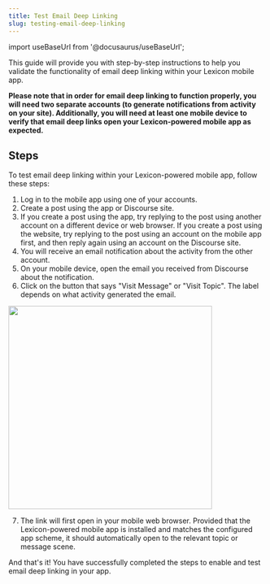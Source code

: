 ```yaml
---
title: Test Email Deep Linking
slug: testing-email-deep-linking
---
```


import useBaseUrl from '@docusaurus/useBaseUrl';

This guide will provide you with step-by-step instructions to help you validate the functionality of email deep linking within your Lexicon mobile app.

**Please note that in order for email deep linking to function properly, you will need two separate accounts (to generate notifications from activity on your site). Additionally, you will need at least one mobile device to verify that email deep links open your Lexicon-powered mobile app as expected.**

## Steps

To test email deep linking within your Lexicon-powered mobile app, follow these steps:

1. Log in to the mobile app using one of your accounts.
2. Create a post using the app or Discourse site.
3. If you create a post using the app, try replying to the post using another account on a different device or web browser. If you create a post using the website, try replying to the post using an account on the mobile app first, and then reply again using an account on the Discourse site.
4. You will receive an email notification about the activity from the other account.
5. On your mobile device, open the email you received from Discourse about the notification.
6. Click on the button that says "Visit Message" or "Visit Topic". The label depends on what activity generated the email.

<div style={{textAlign: 'center'}}>
    <img width="400"  src={useBaseUrl('/img/screenshot/Discourse-Plugin-Email-notification.png')} />
</div>

7. The link will first open in your mobile web browser. Provided that the Lexicon-powered mobile app is installed and matches the configured app scheme, it should automatically open to the relevant topic or message scene.

And that's it! You have successfully completed the steps to enable and test email deep linking in your app.
